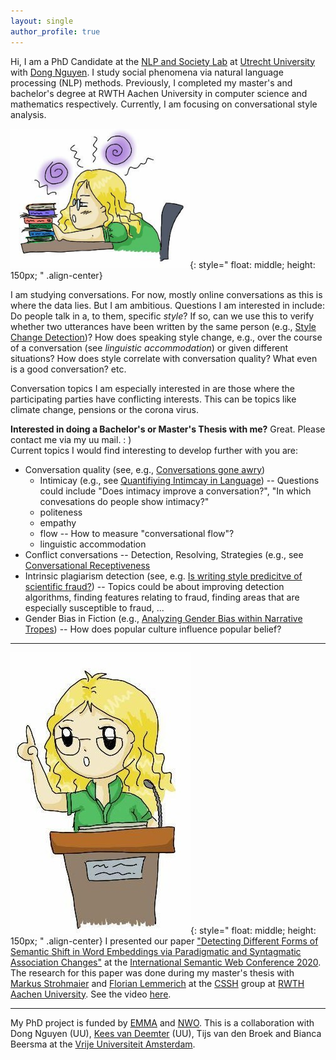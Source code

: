 ```yaml
---
layout: single
author_profile: true
---
```


Hi, I am a PhD Candidate at the [NLP and Society Lab](https://nlpsoc.github.io/) at [Utrecht University](https://www.uu.nl/en) with [Dong Nguyen](https://dongnguyen.nl/). I study social phenomena via natural language processing (NLP) methods. Previously, I completed my master's and bachelor's degree at RWTH Aachen University in computer science and mathematics  respectively. Currently, I am focusing on conversational style analysis.

![drawn Anna research](./assets/images/research.PNG){: style=" float: middle; height: 150px; " .align-center}

I am studying conversations. For now, mostly online conversations as this is where the data lies. But I am ambitious.
Questions I am interested in include: Do people talk in a, to them, specific *style*? If so, can we use this to verify whether two utterances have been written by the same person (e.g., [Style Change Detection](https://pan.webis.de/clef20/pan20-web/style-change-detection.html))? How does speaking style change, e.g., over the course of a conversation (see *linguistic accommodation*) or given different situations? How does style correlate with conversation quality? What even is a good conversation? etc. 

Conversation topics I am especially interested in are those where the participating parties have conflicting interests. This can be topics like climate change, pensions or the corona virus.

**Interested in doing a Bachelor's or Master's Thesis with me?** Great. Please contact me via my uu mail. : )  
 Current topics I would find interesting to develop further with you are:  
 * Conversation quality (see, e.g., [Conversations gone awry](https://www.aclweb.org/anthology/P18-1125/))  
    * Intimicay (e.g., see [Quantifiying Intimcay in Language](https://www.aclweb.org/anthology/2020.emnlp-main.428/)) -- Questions could include "Does intimacy improve a conversation?", "In which convesations do people show intimacy?"  
    * politeness  
    * empathy  
    * flow -- How to measure "conversational flow"?  
    * linguistic accommodation  
 * Conflict conversations -- Detection, Resolving, Strategies (e.g., see [Conversational Receptiveness](https://doi.org/10.1016/j.obhdp.2020.03.011)
 * Intrinsic plagiarism detection (see, e.g. [Is writing style predicitve of scientific fraud?](https://www.aclweb.org/anthology/W17-4905/)) -- Topics could be about improving detection algorithms, finding features relating to fraud, finding areas that are especially susceptible to fraud, ...  
 * Gender Bias in Fiction (e.g., [Analyzing Gender Bias within Narrative Tropes](https://www.aclweb.org/anthology/2020.nlpcss-1.23.pdf)) -- How does popular culture influence popular belief?

---

![drawn Anna presents](./assets/images/talk.jpg){: style=" float: middle; height: 150px; " .align-center}
I presented our paper  ["Detecting Different Forms of Semantic Shift in Word Embeddings via Paradigmatic and Syntagmatic Association Changes"](https://annawegmann.github.io/pdf/Detecting-Different-Forms-of-Semantic-Shift.pdf) at the [International Semantic Web Conference 2020](https://iswc2020.semanticweb.org/).  The research for this paper was done during my master's thesis with [Markus Strohmaier](http://www.markusstrohmaier.info/) and [Florian Lemmerich](http://florian.lemmerich.net/) at the [CSSH](http://cssh.rwth-aachen.de/) group at [RWTH Aachen University](www.rwth-aachen.de/). See the video [here](https://www.youtube.com/watch?v=V8M8-8-TteA).



---
My PhD project is funded by [EMMA](https://www.emma.nl/) and [NWO](https://www.nwo.nl/en). This is a collaboration with Dong Nguyen (UU), [Kees van Deemter](https://www.uu.nl/staff/CJvanDeemter?t=0) (UU),  Tijs van den Broek and Bianca Beersma at the [Vrije Universiteit Amsterdam](https://www.vu.nl/en/). 
